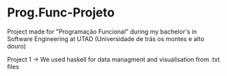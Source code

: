 # Prog.Func-Projeto
Project made for "Programação Funcional" during my bachelor's in Software Engineering at UTAD (Universidade de trás os montes e alto douro)

Project 1 -> We used haskell for data managment and visualisation from .txt files
